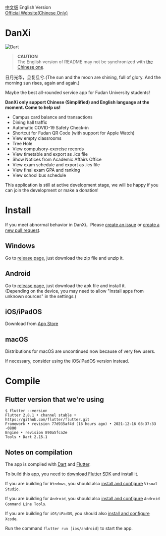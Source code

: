 [中文版](README.md) English Version  
[Official Website(Chinese Only)](https://danxi-dev.github.io)  
# DanXi
![Dart](https://github.com/w568w/DanXi/workflows/Dart/badge.svg)    
  
> **CAUTION**   
> The English version of README may not be synchronized with [the Chinese one](README.md).

日月光华，旦复旦兮.(The sun and the moon are shining, full of glory. And the morning sun rises, again and again.)   
  
Maybe the best all-rounded service app for Fudan University students!

**DanXi only support Chinese (Simplified) and English language at the moment. Come to help us!**

- Campus card balance and transactions
- Dining hall traffic
- Automatic COVID-19 Safety Check-in
- Shortcut for Fudan QR Code (with support for Apple Watch)
- View empty classrooms
- Tree Hole
- View compulsory-exercise records
- View timetable and export as .ics file
- Show Notices from Academic Affairs Office
- View exam schedule and export as .ics file
- View final exam GPA and ranking
- View school bus schedule

This application is still at active development stage, we will be happy if you can join the development or make a donation!

# Install
If you meet abnormal behavior in DanXi，Please [create an issue](https://github.com/w568w/DanXi/issues/new/choose) or [create a new pull request](https://github.com/w568w/DanXi/compare).
## Windows
Go to [release page](https://github.com/w568w/DanXi/releases), just download the zip file and unzip it.   

## Android
Go to [release page](https://github.com/w568w/DanXi/releases), just download the apk file and install it.   
(Depending on the device, you may need to allow "Install apps from unknown sources" in the settings.)  

## iOS/iPadOS
Download from [App Store](https://apps.apple.com/us/app/旦夕/id1568629997)

## macOS 
Distributions for macOS are uncontinued now because of very few users. 

If necessary, consider using the iOS/iPadOS version instead.

# Compile
## Flutter version that we're using

```shell script
$ flutter --version
Flutter 2.8.1 • channel stable • https://github.com/flutter/flutter.git
Framework • revision 77d935af4d (16 hours ago) • 2021-12-16 08:37:33 -0800
Engine • revision 890a5fca2e
Tools • Dart 2.15.1
```
## Notes on compilation
The app is compiled with [Dart](https://dart.dev/) and [Flutter](https://flutter.dev/).  
  
To build this app, you need to [download Flutter SDK](https://flutter.dev/docs/get-started/install) and install it.    
  
If you are building for `Windows`, you should also [install and configure](https://visualstudio.microsoft.com/downloads/) `Visual Studio`.    
  
If you are building for `Android`, you should also [install and configure](https://developer.android.com/studio) `Android Command Line Tools`.   

If you are building for `iOS/iPadOS`, you should also [install and configure](https://apps.apple.com/cn/app/xcode/id497799835) `Xcode`.  

Run the command `flutter run [ios/android]` to start the app.
